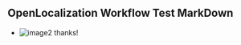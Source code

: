 ## OpenLocalization Workflow Test MarkDown
* ![image2](.\c4fd3cd3-7a83-4020-b190-ef3ce54bf26b.png) thanks!